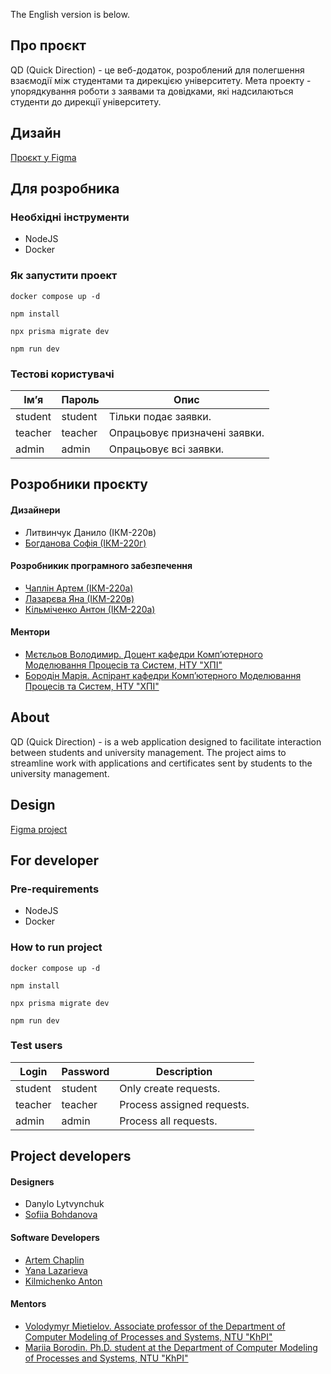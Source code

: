 The English version is below.

## Про проєкт
QD (Quick Direction) - це веб-додаток, розроблений для полегшення взаємодії між студентами та дирекцією університету. Мета проекту - упорядкування роботи з заявами та довідками, які надсилаються студенти до дирекції університету.

## Дизайн
[Проєкт у Figma](https://www.figma.com/design/GVFqq1vjDA0qj4dRtYq5oP/Project-2.0?node-id=0-1&node-type=canvas&t=nDKOquQxvM4OoXwz-0)

## Для розробника
### Необхідні інструменти
- NodeJS
- Docker

### Як запустити проект

```shell
docker compose up -d
```

```shell
npm install
```

```shell
npx prisma migrate dev
```

```shell
npm run dev
```

### Тестові користувачі
| Імʼя     | Пароль  | Опис                          |
|----------|---------|-------------------------------|
| student  | student | Тільки подає заявки.          |
| teacher  | teacher | Опрацьовує призначені заявки. |
| admin    | admin   | Опрацьовує всі заявки.        |

## Розробники проєкту
#### Дизайнери
- Литвинчук Данило (ІКМ-220в)
- [Богданова Софія (ІКМ-220г)](https://www.linkedin.com/in/sofiia-bohdanova/)
#### Розробникик програмного забезпечення
- [Чаплін Артем (ІКМ-220а)](https://github.com/ArCheeq)
- [Лазарєва Яна (ІКМ-220в)](https://github.com/YanochkaLz)
- [Кільміченко Антон (ІКМ-220а)](https://github.com/BroodCaster)
#### Ментори
- [Мєтєльов Володимир. Доцент кафедри Комп’ютерного Моделювання Процесів та Систем, НТУ "ХПІ"](https://web.kpi.kharkov.ua/cmps/uk/myetyelov-volodimir-oleksandrovich/)
- [Бородін Марія. Аспірант кафедри Комп’ютерного Моделювання Процесів та Систем, НТУ "ХПІ"](https://web.kpi.kharkov.ua/cmps/uk/pro-kafedru/vikladatskij-sklad/borodin-mariya-anatoliyivna/)


## About
QD (Quick Direction) - is a web application designed to facilitate interaction between students and university management. The project aims to streamline work with applications and certificates sent by students to the university management.

##  Design
[Figma project](https://www.figma.com/design/GVFqq1vjDA0qj4dRtYq5oP/Project-2.0?node-id=0-1&node-type=canvas&t=nDKOquQxvM4OoXwz-0)

## For developer
### Pre-requirements
- NodeJS
- Docker

### How to run project

```shell
docker compose up -d
```

```shell
npm install
```

```shell
npx prisma migrate dev
```

```shell
npm run dev
```

### Test users
| Login    | Password  | Description                |
|----------|-----------|----------------------------|
| student  | student   | Only create requests.      |
| teacher  | teacher   | Process assigned requests. |
| admin    | admin     | Process all requests.      |

## Project developers
#### Designers
- Danylo Lytvynchuk
- [Sofiia Bohdanova](https://www.linkedin.com/in/sofiia-bohdanova/)
#### Software Developers
- [Artem Chaplin](https://github.com/ArCheeq)
- [Yana Lazarieva](https://github.com/YanochkaLz)
- [Kilmichenko Anton](https://github.com/BroodCaster)
#### Mentors
- [Volodymyr Mietielov. Associate professor of the Department of Computer Modeling of Processes and Systems, NTU "KhPI"](https://web.kpi.kharkov.ua/cmps/en/magistral-staff/mietielov-volodymyr/)
- [Mariia Borodin. Ph.D. student at the Department of Computer Modeling of Processes and Systems, NTU "KhPI"](https://web.kpi.kharkov.ua/cmps/en/magistral-staff/borodin-mariia/)

